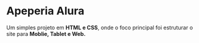 # Apeperia Alura

<p>Um simples projeto em <b>HTML e CSS</b>, onde o foco principal foi estruturar o site para <b>Moblie, Tablet e Web.</b></p>

